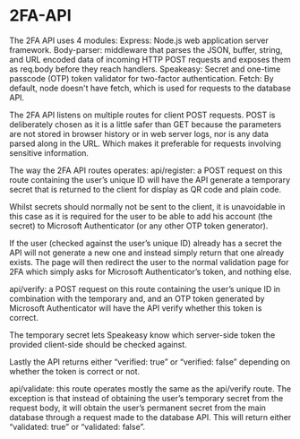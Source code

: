 # 2FA-API

The 2FA API uses 4 modules:
Express: Node.js web application server framework.
Body-parser: middleware that parses the JSON, buffer, string, and URL encoded data of incoming HTTP POST requests and exposes them as req.body before they reach handlers.
Speakeasy: Secret and one-time passcode (OTP) token validator for two-factor authentication.
Fetch: By default, node doesn't have fetch, which is used for requests to the database API.

The 2FA API listens on multiple routes for client POST requests. POST is deliberately chosen as it is a little safer than GET because the parameters are not stored in browser history or in web server logs, nor is any data parsed along in the URL. Which makes it preferable for requests involving sensitive information.

The way the 2FA API routes operates:
api/register: a POST request on this route containing the user’s unique ID will have the API generate a temporary secret that is returned to the client for display as QR code and plain code.

Whilst secrets should normally not be sent to the client, it is unavoidable in this case as it is required for the user to be able to add his account (the secret) to Microsoft Authenticator (or any other OTP token generator).

If the user (checked against the user’s unique ID) already has a secret the API will not generate a new one and instead simply return that one already exists. The page will then redirect the user to the normal validation page for 2FA which simply asks for Microsoft Authenticator’s token, and nothing else.

api/verify: a POST request on this route containing the user’s unique ID in combination with the temporary and, and an OTP token generated by Microsoft Authenticator will have the API verify whether this token is correct.

The temporary secret lets Speakeasy know which server-side token the provided client-side should be checked against.

Lastly the API returns either “verified: true” or “verified: false” depending on whether the token is correct or not.

api/validate: this route operates mostly the same as the api/verify route. The exception is that instead of obtaining the user’s temporary secret from the request body, it will obtain the user’s permanent secret from the main database through a request made to the database API. This will return either “validated: true” or “validated: false”.
